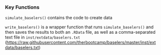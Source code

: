 ### Key Functions

`simulate_baselers()` contains the code to create data

`write_baselers()` is a wrapper function that runs `simulate_baselers()` and then saves the results to both an `.RData` file, as well as a comma-separated text file in `inst/extdata/baselers.txt` (https://raw.githubusercontent.com/therbootcamp/baselers/master/inst/extdata/baselers.txt)
